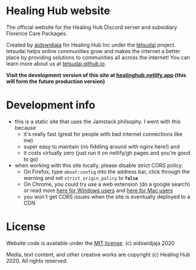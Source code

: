 # Healing Hub website

The official website for the Healing Hub Discord server and subsidiary Florence Care Packages.

Created by [aidswidjaja](https://github.com/aidswidjaja) for Healing Hub Inc under the [tetsudai](https://github.com/tetsudai) project. tetsudai helps online communities grow and makes the internet a better place by providing solutions to communities all across the internet! You can learn more about us at [tetsudai.github.io](https://tetsudai.github.io).

**Visit the development version of this site at [healinghub.netlify.app](https://healinghub.netlify.app) (this will form the future production version)**

# Development info

- this is a static site that uses the Jamstack philsophy. I went with this because
    - it's really fast (great for people with bad internet connections like me)
    - super easy to maintain (no fiddling around with nginx here!) and
    - it costs virtually zero (just run it on netlify/gh pages and you're good to go)
- when working with this site locally, please disable strict CORS policy.
    - On Firefox, type `about:config` into the address bar, click through the warning and set `strict_origin_policy` to **`false`**
    - On Chrome, you could try use a web extension (do a google search) or read more [here for Windows users](https://alfilatov.com/posts/run-chrome-without-cors/) and [here for Mac users](https://medium.com/swlh/avoiding-cors-errors-on-localhost-in-2020-5a656ed8cefa)
    - you won't get CORS issues when the site is eventually deployed to a CDN

# License

Website code is available under the [MIT license](https://github.com/tetsudai/HealingHub/blob/master/LICENSE). (c) aidswidjaja 2020

Media, text content, and other creative works are copyright (c) Healing Hub 2020. All rights reserved.
